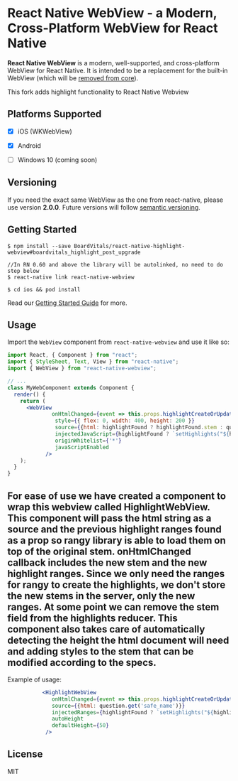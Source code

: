 # React Native WebView - a Modern, Cross-Platform WebView for React Native

**React Native WebView** is a modern, well-supported, and cross-platform WebView for React Native. It is intended to be a replacement for the built-in WebView (which will be [removed from core](https://github.com/react-native-community/discussions-and-proposals/pull/3)).

This fork adds highlight functionality to React Native Webview

## Platforms Supported

- [x] iOS (WKWebView)
- [x] Android
- [ ] Windows 10 (coming soon)



## Versioning

If you need the exact same WebView as the one from react-native, please use version **2.0.0**. Future versions will follow [semantic versioning](https://semver.org/).

## Getting Started

```
$ npm install --save BoardVitals/react-native-highlight-webview#boardvitals_highlight_post_upgrade

//In RN 0.60 and above the library will be autolinked, no need to do step below
$ react-native link react-native-webview

$ cd ios && pod install
```

Read our [Getting Started Guide](./docs/Getting-Started.md) for more.

## Usage

Import the `WebView` component from `react-native-webview` and use it like so:


```jsx
import React, { Component } from "react";
import { StyleSheet, Text, View } from "react-native";
import { WebView } from "react-native-webview";

// ...
class MyWebComponent extends Component {
  render() {
    return (
      <WebView
              onHtmlChanged={event => this.props.highlightCreateOrUpdate(quizId, questionId, event.nativeEvent.data, event.nativeEvent.ranges)}
               style={{ flex: 0, width: 400, height: 200 }}
               source={{html: highlightFound ? highlightFound.stem : question.get('safe_name')}}
               injectedJavaScript={highlightFound ? `setHighlights("${highlightFound.ranges}")` : null}
               originWhitelist={'*'}
               javaScriptEnabled
            />
    );
  }
}
```

## For ease of use we have created a component to wrap this webview called HighlightWebView. This component will pass the html string as a source and the previous highlight ranges found as a prop so rangy library is able to load them on top of the original stem. onHtmlChanged callback includes the new stem and the new highlight ranges. Since we only need the ranges for rangy to create the highlights, we don't store the new stems in the server, only the new ranges. At some point we can remove the stem field from the highlights reducer. This component also takes care of automatically detecting the height the html document will need and adding styles to the stem that can be modified according to the specs.

Example of usage:

```jsx
           <HighlightWebView
              onHtmlChanged={event => this.props.highlightCreateOrUpdate(quizId, questionId, '<p></p>', event.nativeEvent.ranges)}
              source={{html: question.get('safe_name')}}
              injectedRanges={highlightFound ? `setHighlights("${highlightFound.ranges}")` : undefined}
              autoHeight
              defaultHeight={50}
            />
```

## License

MIT
